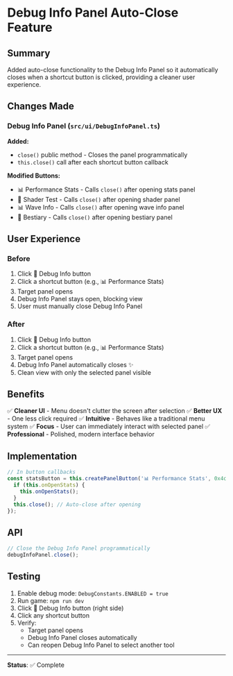 # Debug Info Panel Auto-Close Feature

## Summary

Added auto-close functionality to the Debug Info Panel so it automatically closes when a shortcut button is clicked, providing a cleaner user experience.

## Changes Made

### Debug Info Panel (`src/ui/DebugInfoPanel.ts`)

**Added:**

- `close()` public method - Closes the panel programmatically
- `this.close()` call after each shortcut button callback

**Modified Buttons:**

- 📊 Performance Stats - Calls `close()` after opening stats panel
- 🎨 Shader Test - Calls `close()` after opening shader panel
- 📊 Wave Info - Calls `close()` after opening wave info panel
- 📖 Bestiary - Calls `close()` after opening bestiary panel

## User Experience

### Before

1. Click 🐛 Debug Info button
2. Click a shortcut button (e.g., 📊 Performance Stats)
3. Target panel opens
4. Debug Info Panel stays open, blocking view
5. User must manually close Debug Info Panel

### After

1. Click 🐛 Debug Info button
2. Click a shortcut button (e.g., 📊 Performance Stats)
3. Target panel opens
4. Debug Info Panel automatically closes ✨
5. Clean view with only the selected panel visible

## Benefits

✅ **Cleaner UI** - Menu doesn't clutter the screen after selection
✅ **Better UX** - One less click required
✅ **Intuitive** - Behaves like a traditional menu system
✅ **Focus** - User can immediately interact with selected panel
✅ **Professional** - Polished, modern interface behavior

## Implementation

```typescript
// In button callbacks
const statsButton = this.createPanelButton('📊 Performance Stats', 0x4caf50, () => {
  if (this.onOpenStats) {
    this.onOpenStats();
  }
  this.close(); // Auto-close after opening
});
```

## API

```typescript
// Close the Debug Info Panel programmatically
debugInfoPanel.close();
```

## Testing

1. Enable debug mode: `DebugConstants.ENABLED = true`
2. Run game: `npm run dev`
3. Click 🐛 Debug Info button (right side)
4. Click any shortcut button
5. Verify:
   - Target panel opens
   - Debug Info Panel closes automatically
   - Can reopen Debug Info Panel to select another tool

---

**Status**: ✅ Complete
